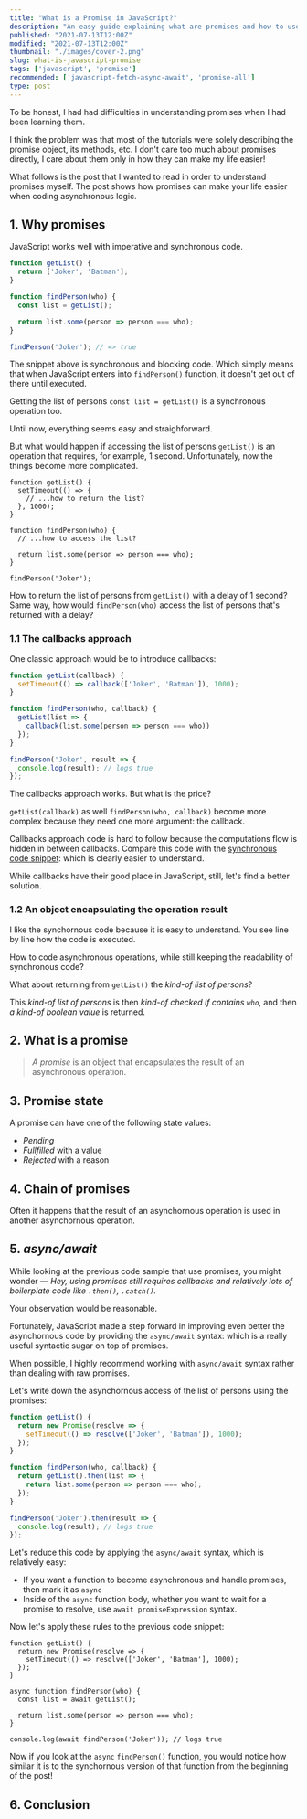 ```yaml
---
title: "What is a Promise in JavaScript?"
description: "An easy guide explaining what are promises and how to use them in JavaScript."
published: "2021-07-13T12:00Z"
modified: "2021-07-13T12:00Z"
thumbnail: "./images/cover-2.png"
slug: what-is-javascript-promise
tags: ['javascript', 'promise']
recommended: ['javascript-fetch-async-await', 'promise-all']
type: post
---
```


To be honest, I had had difficulties in understanding promises when I had been learning them. 

I think the problem was that most of the tutorials were solely describing the promise object, its methods, etc. I don't care too much about promises directly, I care about
them only in how they can make my life easier!

What follows is the post that I wanted to read in order to understand promises myself. The post shows how promises can make your life easier when coding asynchronous logic.  

## 1. Why promises

JavaScript works well with imperative and synchronous code.  

<div id="sync-code"></div>

```javascript
function getList() {
  return ['Joker', 'Batman'];
}

function findPerson(who) {
  const list = getList();

  return list.some(person => person === who);
}

findPerson('Joker'); // => true
```

The snippet above is synchronous and blocking code. Which simply means that when JavaScript enters into `findPerson()` function, it doesn't get out of there
until executed.  

Getting the list of persons `const list = getList()` is a synchronous operation too.  

Until now, everything seems easy and straighforward.  

But what would happen if accessing the list of persons `getList()` is an operation that requires, for example, 1 second. Unfortunately, now the things become more complicated.  

```javascript{3,8}
function getList() {
  setTimeout(() => {
    // ...how to return the list?
  }, 1000);
}

function findPerson(who) {
  // ...how to access the list?

  return list.some(person => person === who);
}

findPerson('Joker');
```

How to return the list of persons from `getList()` with a delay of 1 second? Same way, how would `findPerson(who)` access the list of persons that's returned with a delay?  

### 1.1 The callbacks approach

One classic approach would be to introduce callbacks:

```javascript
function getList(callback) {
  setTimeout(() => callback(['Joker', 'Batman']), 1000);
}

function findPerson(who, callback) {
  getList(list => {
    callback(list.some(person => person === who))
  });
}

findPerson('Joker', result => {
  console.log(result); // logs true
});
```

The callbacks approach works. But what is the price? 

`getList(callback)` as well `findPerson(who, callback)` become more complex because they need one more argument: the callback.  

Callbacks approach code is hard to follow because the computations flow is hidden in between callbacks. Compare this code with the [synchronous code snippet](#sync-code): which is clearly easier to understand.  

While callbacks have their good place in JavaScript, still, let's find a better solution.  

### 1.2 An object encapsulating the operation result

I like the synchornous code because it is easy to understand. You see line by line how the code is executed.  

How to code asynchronous operations, while still keeping the readability of synchronous code? 

What about returning from `getList()` the *kind-of list of persons*?  

This *kind-of list of persons* is then *kind-of checked if contains `who`*, and then *a kind-of boolean value* is returned.  

## 2. What is a promise

> *A promise* is an object that encapsulates the result of an asynchronous operation.



## 3. Promise state

A promise can have one of the following state values:

* *Pending*
* *Fullfilled* with a value
* *Rejected* with a reason

## 4. Chain of promises

Often it happens that the result of an asynchornous operation is used in another asynchornous operation.  

## 5. *async/await*

While looking at the previous code sample that use promises, you might wonder &mdash; *Hey, using promises still requires callbacks and relatively lots of boilerplate code like `.then()`, `.catch()`.*  

Your observation would be reasonable.  

Fortunately, JavaScript made a step forward in improving even better the asynchornous code by providing the `async/await` syntax: which is a really useful syntactic sugar on top of promises.  

When possible, I highly recommend working with `async/await` syntax rather than dealing with raw promises.  

Let's write down the asynchornous access of the list of persons using the promises:

```javascript
function getList() {
  return new Promise(resolve => {
    setTimeout(() => resolve(['Joker', 'Batman']), 1000);
  });
}

function findPerson(who, callback) {
  return getList().then(list => {
    return list.some(person => person === who);
  });
}

findPerson('Joker').then(result => {
  console.log(result); // logs true
});
```

Let's reduce this code by applying the `async/await` syntax, which is relatively easy:

* If you want a function to become asynchronous and handle promises, then mark it as `async`
* Inside of the `async` function body, whether you want to wait for a promise to resolve, use `await promiseExpression` syntax.  

Now let's apply these rules to the previous code snippet:

```javascript{7,8,13}
function getList() {
  return new Promise(resolve => {
    setTimeout(() => resolve(['Joker', 'Batman'], 1000);
  });
}

async function findPerson(who) {
  const list = await getList();

  return list.some(person => person === who);
}

console.log(await findPerson('Joker')); // logs true
```

Now if you look at the `async` `findPerson()` function, you would notice how similar it is to the synchornous version of that function from the beginning of the post!

## 6. Conclusion